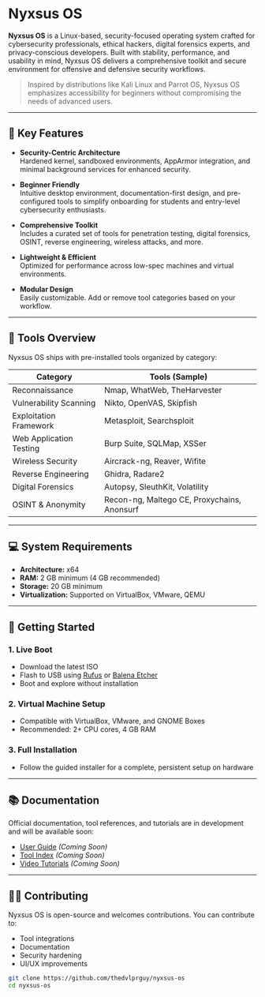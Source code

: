 # Nyxsus OS

**Nyxsus OS** is a Linux-based, security-focused operating system crafted for cybersecurity professionals, ethical hackers, digital forensics experts, and privacy-conscious developers. Built with stability, performance, and usability in mind, Nyxsus OS delivers a comprehensive toolkit and secure environment for offensive and defensive security workflows.

> Inspired by distributions like Kali Linux and Parrot OS, Nyxsus OS emphasizes accessibility for beginners without compromising the needs of advanced users.

---

## 🔐 Key Features

- **Security-Centric Architecture**  
  Hardened kernel, sandboxed environments, AppArmor integration, and minimal background services for enhanced security.

- **Beginner Friendly**  
  Intuitive desktop environment, documentation-first design, and pre-configured tools to simplify onboarding for students and entry-level cybersecurity enthusiasts.

- **Comprehensive Toolkit**  
  Includes a curated set of tools for penetration testing, digital forensics, OSINT, reverse engineering, wireless attacks, and more.

- **Lightweight & Efficient**  
  Optimized for performance across low-spec machines and virtual environments.

- **Modular Design**  
  Easily customizable. Add or remove tool categories based on your workflow.

---

## 🧰 Tools Overview

Nyxsus OS ships with pre-installed tools organized by category:

| Category              | Tools (Sample)                                 |
|-----------------------|------------------------------------------------|
| Reconnaissance        | Nmap, WhatWeb, TheHarvester                    |
| Vulnerability Scanning| Nikto, OpenVAS, Skipfish                       |
| Exploitation Framework| Metasploit, Searchsploit                       |
| Web Application Testing| Burp Suite, SQLMap, XSSer                     |
| Wireless Security     | Aircrack-ng, Reaver, Wifite                    |
| Reverse Engineering   | Ghidra, Radare2                                |
| Digital Forensics     | Autopsy, SleuthKit, Volatility                 |
| OSINT & Anonymity     | Recon-ng, Maltego CE, Proxychains, Anonsurf   |

---

## 💻 System Requirements

- **Architecture:** x64  
- **RAM:** 2 GB minimum (4 GB recommended)  
- **Storage:** 20 GB minimum  
- **Virtualization:** Supported on VirtualBox, VMware, QEMU

---

## 🚀 Getting Started

### 1. Live Boot

- Download the latest ISO
- Flash to USB using [Rufus](https://rufus.ie) or [Balena Etcher](https://etcher.io)
- Boot and explore without installation

### 2. Virtual Machine Setup

- Compatible with VirtualBox, VMware, and GNOME Boxes
- Recommended: 2+ CPU cores, 4 GB RAM

### 3. Full Installation

- Follow the guided installer for a complete, persistent setup on hardware

---

## 📚 Documentation

Official documentation, tool references, and tutorials are in development and will be available soon:

- [User Guide](https://nyxsus-os.org/docs) *(Coming Soon)*  
- [Tool Index](https://nyxsus-os.org/tools) *(Coming Soon)*  
- [Video Tutorials](https://youtube.com/@NyxsusOS) *(Coming Soon)*

---

## 👨‍💻 Contributing

Nyxsus OS is open-source and welcomes contributions. You can contribute to:

- Tool integrations
- Documentation
- Security hardening
- UI/UX improvements

```bash
git clone https://github.com/thedvlprguy/nyxsus-os
cd nyxsus-os
